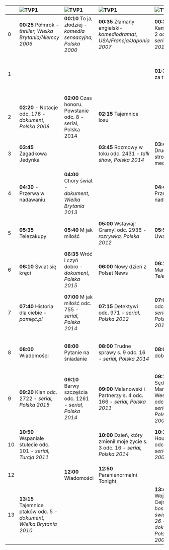 || ![TVP1](https://github.com/ptomasik1/xxx/blob/master/loga/tvp1.gif "TVP1")|![TVP1](https://github.com/ptomasik1/xxx/blob/master/loga/tvp2.gif "TVP1")|![TVP1](https://github.com/ptomasik1/xxx/blob/master/loga/tvn.gif "TVP1")|![TVP1](https://github.com/ptomasik1/xxx/blob/master/loga/rtl7.gif "TVP1")|![TVP1](https://github.com/ptomasik1/xxx/blob/master/loga/pols.gif "TVP1")|
|---|:---|:---|:---|:---|:---|
|0|**00:25** Półmrok - _thriller, Wielka Brytania/Niemcy 2006_|**00:10** To ja, złodziej - _komedia sensacyjna, Polska 2000_|**00:35** Złamany angielski- _komediodramat, USA/Francja/Japonia 2007_|**00:30** Kamuflaż s. 2 odc. 9 - _serial, USA 2011_|||
|1||||**01:30** - Co za tydzień|**01:30** Sekrety magii odc. 319 - _rozrywka, Polska_|
|2|**02:20** - Notacje odc. 176 - _dokument, Polska 2008_ |**02:00** Czas honoru. Powstanie odc. 8 - serial, Polska 2014|**02:15** Tajemnice losu||**02:01** Wyspa tajemnic-_ film sensacyjny, USA 2010_|
|3|**03:45** Zagadkowa Jedynka||**03:45** Rozmowy w toku odc. 2431 - _talk show, Polska 2014_|**03:40** Druga strona medalu|
|4|**04:30** - Przerwa w nadawaniu|**04:00** Chory świat - _dokument, Wielka Brytania 2013_||**04:45** Przerwa w nadawaniu|**04:05** Druga strona medalu s. 4 odc. 3 - _talk show, Polska 2010_|
|5|**05:35** Telezakupy|**05:40** M jak miłość|**05:00** Wstawaj! Gramy! odc. 2936 - _rozrywka, Polska 2012_|**05:50** Uwaga!|
|6|**06:10** Świat się kręci|**06:35** Wróć i czyń dobro - _dokument, Polska 2015_|**06:00** Nowy dzień z Polsat News|**06:10** Mango - _Telezakupy_|**06:15** W-11 wydział śledczy odc. 1027 - _serial, Polska 2013_|
|7|**07:40** Historia dla ciebie - _pamięć.pl_|**07:00** M jak miłość odc. 755 - _serial, Polska 2014_|**07:15** Detektywi odc. 971 - _serial, Polska 2012_|**07:00** Julia odc. 154 - _serial, Polska 2012_|**07:22** Żołnierski blues - _komedia, USA 1960_|
|8|**08:00** Wiadomości|**08:00** Pytanie na śniadanie|**08:00** Trudne sprawy s. 9 odc. 16 - _serial, Polska 2014_|**08:00** Dzień dobry !|**08:10** Sąd rodzinny odc. 157 - _serial, Polska 2010_|
|9|**09:20** Klan odc. 2722 - _serial, Polska 2015_|**09:10** Barwy szczęścia odc. 1261 - _serial, Polska 2014_|**09:00** Malanowski i Partnerzy s. 4 odc. 166 - _serial, Polska 2011_|**09:10** Sędzia Anna Maria Wesołowska odc. 558 - _serial, Polska 2009_|
|10|**10:50** Wspaniałe stulecie odc. 101 - _serial, Turcja 2011_||**10:00** Dzień, który zmienił moje życie s. 3 odc. 16 - _serial, Polska 2014_|**10:10** Dr House s. 2 odc. 2 - _serial, USA 2005_|**10:55** Na Wspólnej odc. 2038 - _serial, Polska 2015_|
|12||**12:00** Wiadomości|**12:50** Paranienormalni Tonight||**12:25** Szpital||
|13|**13:15** Tajemnice ptaków odc. 5 - _dokument, Wielka Brytania 2010_|||**13:45** Wojciech Cejrowski - _boso przez świat odc. 26 - dokument, Polska 2007_|||||||
